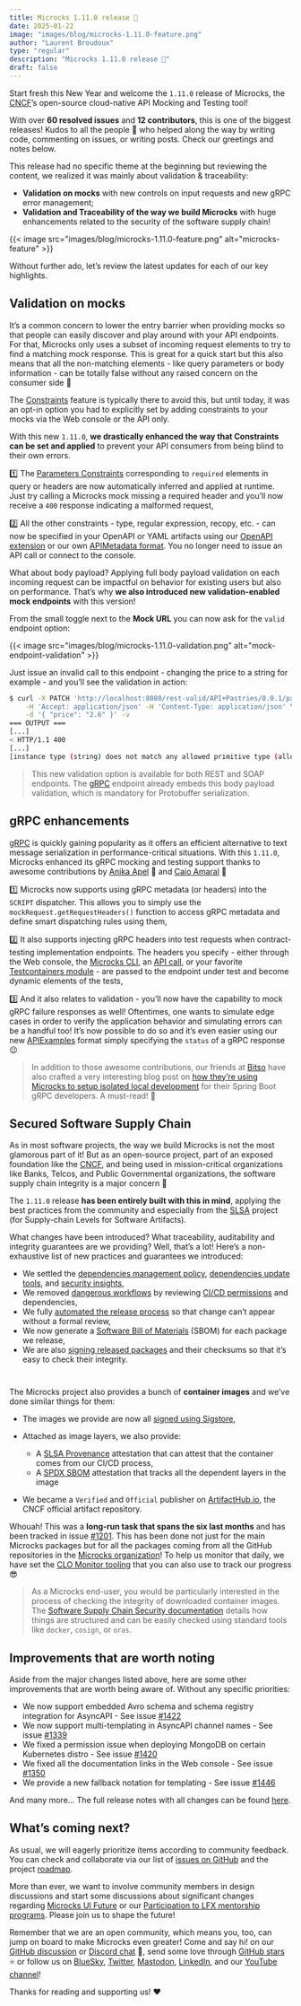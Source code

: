 ```yaml
---
title: Microcks 1.11.0 release 🚀
date: 2025-01-22
image: "images/blog/microcks-1.11.0-feature.png"
author: "Laurent Broudoux"
type: "regular"
description: "Microcks 1.11.0 release 🚀"
draft: false
---
```


Start fresh this New Year and welcome the `1.11.0` release of Microcks, the [CNCF](https://landscape.cncf.io/?selected=microcks)’s open-source cloud-native API Mocking and Testing tool! 

With over **60 resolved issues** and **12 contributors**, this is one of the biggest releases! Kudos to all the people 👏 who helped along the way by writing code, commenting on issues, or writing posts. Check our greetings and notes below.

This release had no specific theme at the beginning but reviewing the content, we realized it was mainly about validation & traceability: 

* **Validation on mocks** with new controls on input requests and new gRPC error management;
* **Validation and Traceability of the way we build Microcks** with huge enhancements related to the security of the software supply chain!

{{< image src="images/blog/microcks-1.11.0-feature.png" alt="microcks-feature" >}}

Without further ado, let’s review the latest updates for each of our key highlights.


## Validation on mocks

It’s a common concern to lower the entry barrier when providing mocks so that people can easily discover and play around with your API endpoints. For that, Microcks only uses a subset of incoming request elements to try to find a matching mock response. This is great for a quick start but this also means that all the non-matching elements - like query parameters or body information - can be totally false without any raised concern on the consumer side 🤔

The [Constraints](https://microcks.io/documentation/guides/usage/mocks-constraints/) feature is typically there to avoid this, but until today, it was an opt-in option you had to explicitly set by adding constraints to your mocks via the Web console or the API only.

With this new `1.11.0`, **we drastically enhanced the way that Constraints can be set and applied** to prevent your API consumers from being blind to their own errors.

1️⃣ The [Parameters Constraints](https://microcks.io/documentation/guides/usage/mocks-constraints/) corresponding to `required` elements in query or headers are now automatically inferred and applied at runtime. Just try calling a Microcks mock missing a required header and you’ll now receive a `400` response indicating a malformed request,

2️⃣ All the other constraints - type, regular expression, recopy, etc. - can now be specified in your OpenAPI or YAML artifacts using our [OpenAPI extension](https://microcks.io/documentation/references/artifacts/openapi-conventions/#openapi-extensions) or our own [APIMetadata format](https://microcks.io/documentation/references/metadada/#api-metadata-properties). You no longer need to issue an API call or connect to the console.

What about body payload? Applying full body payload validation on each incoming request can be impactful on behavior for existing users but also on performance. That’s why **we also introduced new validation-enabled mock endpoints** with this version! 

From the small toggle next to the **Mock URL** you can now ask for the `valid` endpoint option:

{{< image src="images/blog/microcks-1.11.0-validation.png" alt="mock-endpoint-validation" >}}

Just issue an invalid call to this endpoint - changing the price to a string for example - and you’ll see the validation in action:

```sh
$ curl -X PATCH 'http://localhost:8080/rest-valid/API+Pastries/0.0.1/pastries/Eclair+Cafe' \
    -H 'Accept: application/json' -H 'Content-Type: application/json' \
    -d '{ "price": "2.6" }' -v
=== OUTPUT ===
[...]
< HTTP/1.1 400 
[...]
[instance type (string) does not match any allowed primitive type (allowed: ["integer","number"])]%
``` 

> This new validation option is available for both REST and SOAP endpoints. The [gRPC](https://grpc.io/) endpoint already embeds this body payload validation, which is mandatory for Protobuffer serialization.


## gRPC enhancements

[gRPC](https://grpc.io/) is quickly gaining popularity as it offers an efficient alternative to text message serialization in performance-critical situations. With this `1.11.0`, Microcks enhanced its gRPC mocking and testing support thanks to awesome contributions by [Anika Apel](https://github.com/anika-apel) 🙏 and [Caio Amaral](https://github.com/camaral) 🙏

1️⃣ Microcks now supports using gRPC metadata (or headers) into the `SCRIPT` dispatcher. This allows you to simply use the ``mockRequest.getRequestHeaders()`` function to access gRPC metadata and define smart dispatching rules using them,

2️⃣ It also supports injecting gRPC headers into test requests when contract-testing implementation endpoints. The headers you specify - either through the Web console, the [Microcks CLI](https://microcks.io/documentation/guides/automation/cli/), an [API call](https://microcks.io/documentation/guides/automation/api/), or your favorite [Testcontainers module](https://microcks.io/blog/testcontainers-modules-0.3/) - are passed to the endpoint under test and become dynamic elements of the tests,

3️⃣ And it also relates to validation - you’ll now have the capability to mock gRPC failure responses as well! Oftentimes, one wants to simulate edge cases in order to verify the application behavior and simulating errors can be a handful too! It’s now possible to do so and it’s even easier using our new [APIExamples](https://microcks.io/documentation/references/examples/#requestresponse-based-api) format simply specifying the `status` of a gRPC response 😉

> In addition to those awesome contributions, our friends at [Bitso](https://bitso.com/) have also crafted a very interesting blog post on [how they’re using Microcks to setup isolated local development](https://medium.com/bitso-engineering/isolated-local-development-environment-with-microcks-70c8ff291950) for their Spring Boot gRPC developers. A must-read! 🤩


## Secured Software Supply Chain

As in most software projects, the way we build Microcks is not the most glamorous part of it! But as an open-source project, part of an exposed foundation like the [CNCF](https://landscape.cncf.io/?selected=microcks), and being used in mission-critical organizations like Banks, Telcos, and Public Governmental organizations, the software supply chain integrity is a major concern 🤔

The `1.11.0` release **has been entirely built with this in mind**, applying the best practices from the community and especially from the [SLSA](https://slsa.dev/) project (for Supply-chain Levels for Software Artifacts).

What changes have been introduced? What traceability, auditability and integrity guarantees are we providing? Well, that’s a lot! Here’s a non-exhaustive list of new practices and guarantees we introduced: 

* We settled the [dependencies management policy](https://clomonitor.io/docs/topics/checks/#dependencies-policy), [dependencies update tools](https://clomonitor.io/docs/topics/checks/#dependency-update-tool-from-openssf-scorecard), and [security insights](https://github.com/ossf/security-insights-spec/blob/v1.0.0/specification.md),
* We removed [dangerous workflows](https://clomonitor.io/docs/topics/checks/#dangerous-workflow-from-openssf-scorecard) by reviewing [CI/CD permissions](https://clomonitor.io/docs/topics/checks/#token-permissions-from-openssf-scorecard) and dependencies,
* We fully [automated the release process](https://github.com/microcks/microcks/issues/1468) so that change can’t appear without a formal review,
* We now generate a [Software Bill of Materials](https://clomonitor.io/docs/topics/checks/#software-bill-of-materials-sbom) (SBOM) for each package we release,
* We are also [signing released packages](https://clomonitor.io/docs/topics/checks/#signed-releases-from-openssf-scorecard) and their checksums so that it’s easy to check their integrity.

<p style="margin: 0px; line-height: 0.8rem">&nbsp</p>

The Microcks project also provides a bunch of **container images** and we’ve done similar things for them:

* The images we provide are now all [signed using Sigstore](https://www.sigstore.dev/),
* Attached as image layers, we also provide:

    * A [SLSA Provenance](https://slsa.dev/spec/v1.0/provenance#v02) attestation that can attest that the container comes from our CI/CD process,
    * A [SPDX SBOM](https://spdx.dev/) attestation that tracks all the dependent layers in the image
* We became a `Verified` and `Official` publisher on [ArtifactHub.io](ArtifactHub.io), the CNCF official artifact repository. 

Whouah! This was a **long-run task that spans the six last months** and has been tracked in issue [#1201](https://github.com/microcks/microcks/issues/1201). This has been done not just for the main Microcks packages but for all the packages coming from all the GitHub repositories in the [Microcks organization](https://github.com/microcks)! To help us monitor that daily, we have set the [CLO Monitor tooling](https://clomonitor.io/projects/cncf/microcks) that you can also use to track our progress 😎 

> As a Microcks end-user, you would be particularly interested in the process of checking the integrity of downloaded container images. The [Software Supply Chain Security documentation](https://microcks.io/documentation/references/container-images/#software-supply-chain-security) details how things are structured and can be easily checked using standard tools like `docker`, `cosign`, or `oras`. 


## Improvements that are worth noting

Aside from the major changes listed above, here are some other improvements that are worth being aware of. Without any specific priorities: 

* We now support embedded Avro schema and schema registry integration for AsyncAPI - See issue [#1422](https://github.com/microcks/microcks/issues/1422)
* We now support multi-templating in AsyncAPI channel names - See issue [#1339](https://github.com/microcks/microcks/issues/1399)
* We fixed a permission issue when deploying MongoDB on certain Kubernetes distro - See issue [#1420](https://github.com/microcks/microcks/issues/1420)
* We fixed all the documentation links in the Web console - See issue [#1350](https://github.com/microcks/microcks/issues/1350)
* We provide a new fallback notation for templating - See issue [#1446](https://github.com/microcks/microcks/issues/1446)

And many more… The full release notes with all changes can be found [here](https://github.com/microcks/microcks/releases/tag/1.11.0).


## What’s coming next?

As usual, we will eagerly prioritize items according to community feedback. You can check and collaborate via our list of [issues on GitHub](https://github.com/microcks/microcks/issues) and the project [roadmap](https://github.com/orgs/microcks/projects/1).

More than ever, we want to involve community members in design discussions and start some discussions about significant changes regarding [Microcks UI Future](https://github.com/orgs/microcks/discussions/1458) or our [Participation to LFX mentorship programs](https://github.com/orgs/microcks/discussions/1463). Please join us to shape the future!

Remember that we are an open community, which means you, too, can jump on board to make Microcks even greater! Come and say hi! on our [GitHub discussion](https://github.com/microcks/microcks/discussions) or [Discord chat](https://microcks.io/discord-invite/) 👻, send some love through [GitHub stars](https://github.com/microcks/microcks) ⭐️ or follow us on [BlueSky](https://bsky.app/profile/microcks.io), [Twitter](https://twitter.com/microcksio), [Mastodon](https://hachyderm.io/@microcksio@mastodon.social), [LinkedIn](https://www.linkedin.com/company/microcks/), and our [YouTube channel](https://www.youtube.com/c/Microcks)!

Thanks for reading and supporting us! ❤️

